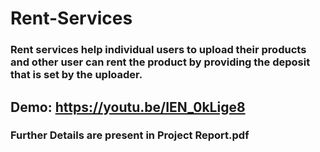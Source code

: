 # Rent-Services

### Rent services help individual users to upload their products and other user can rent the product by providing the deposit that is set by the uploader.
## Demo: https://youtu.be/IEN_0kLige8
### Further Details are present in Project Report.pdf
